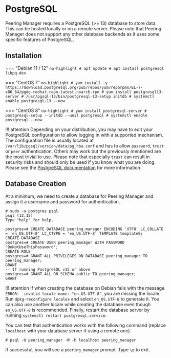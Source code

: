 # PostgreSQL
Peering Manager requires a PostgreSQL (>= 13) database to store data. This can be
hosted locally or on a remote server. Please note that Peering Manager does not
support any other database backends as it uses some specific features of
PostgreSQL.

## Installation

=== "Debian 11 / 12"
    ```no-highlight
    # apt update
    # apt install postgresql libpq-dev
    ```

=== "CentOS 7"
    ```no-highlight
    # yum install -y https://download.postgresql.org/pub/repos/yum/reporpms/EL-7-x86_64/pgdg-redhat-repo-latest.noarch.rpm
    # yum install postgresql13-server
    # /usr/pgsql-13/bin/postgresql-13-setup initdb
    # systemctl enable postgresql-13 --now
    ```

=== "CentOS 8"
    ```no-highlight
    # yum install postgresql-server
    # postgresql-setup --initdb --unit postgresql
    # systemctl enable postgresql --now
    ```

!!! attention
    Depending on your distribution, you may have to edit your PostgreSQL
    configuration to allow logging in with a supported mechanism.
    The configuration file is usually located at `/var/lib/pgsql/version/data/pg_hba.conf`
    and has to allow `password`, `trust` or `peer` authentication. Others may work but
    the previously mentioned are the most trivial to use. Please note that especially
    `trust` can result in security risks and should only be used if you
    know what you are doing.
    Please see the [PostgreSQL documentation](https://www.postgresql.org/docs/11/auth-pg-hba-conf.html)
    for more information.


## Database Creation

At a minimum, we need to create a database for Peering Manager and assign it a
username and password for authentication.

```no-highlight
# sudo -u postgres psql
psql (13.15)
Type "help" for help.

postgres=# CREATE DATABASE peering_manager ENCODING 'UTF8' LC_COLLATE = 'en_US.UTF-8' LC_CTYPE = 'en_US.UTF-8' TEMPLATE template0;
CREATE DATABASE
postgres=# CREATE USER peering_manager WITH PASSWORD 'DoNotUseThisPassword';
CREATE ROLE
postgres=# GRANT ALL PRIVILEGES ON DATABASE peering_manager TO peering_manager;
GRANT
-- If running PostgreSQL v15 or above
postgres=# GRANT ALL ON SCHEMA public TO peering_manager;
GRANT
```

!!! attention
    If when creating the database on Debian fails with the message
    `ERROR:  invalid locale name: "en_US.UTF-8"`, you are missing the locale.
    Run `dpkg-reconfigure locales` and select `en_US.UTF-8` to generate it.
    You can also use another locale while creating the database even though
    `en_US.UTF-8` is recommended. Finally, restart the database server by
    running `systemctl restart postgresql.service`.

You can test that authentication works with the following command (replace
`localhost` with your database server if using a remote one).

```no-highlight
# psql -U peering_manager -W -h localhost peering_manager
```

If successful, you will see a `peering_manager` prompt. Type `\q` to exit.
